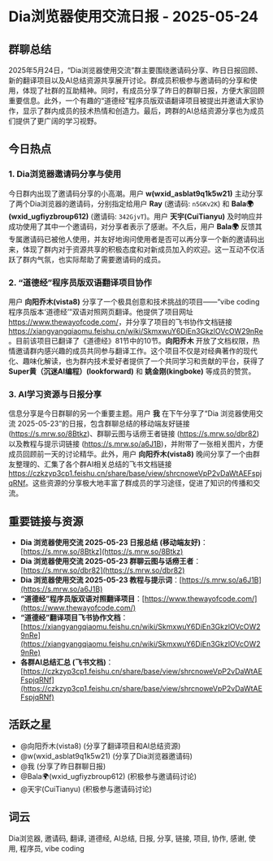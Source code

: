 # Dia浏览器使用交流日报 - 2025-05-24

## 群聊总结

2025年5月24日，“Dia浏览器使用交流”群主要围绕邀请码分享、昨日日报回顾、新的翻译项目以及AI总结资源共享展开讨论。群成员积极参与邀请码的分享和使用，体现了社群的互助精神。同时，有成员分享了昨日的群聊日报，方便大家回顾重要信息。此外，一个有趣的“道德经”程序员版双语翻译项目被提出并邀请大家协作，显示了群内成员的技术热情和创造力。最后，跨群的AI总结资源分享也为成员们提供了更广阔的学习视野。

## 今日热点

### 1. Dia浏览器邀请码分享与使用

今日群内出现了邀请码分享的小高潮。用户 **w(wxid_asblat9q1k5w21)** 主动分享了两个Dia浏览器的邀请码，分别指定给用户 **Ray** (邀请码: `n5GKv2K`) 和 **Bala🌍(wxid_ugfiyzbroup612)** (邀请码: `342GjvT`)。用户 **天宇(CuiTianyu)** 及时响应并成功使用了其中一个邀请码，对分享者表示了感谢。不久后，用户 **Bala🌍** 反馈其专属邀请码已被他人使用，并友好地询问使用者是否可以再分享一个新的邀请码出来，体现了群内对于资源共享的积极态度和对新成员加入的欢迎。这一互动不仅活跃了群内气氛，也实际帮助了需要邀请码的成员。

### 2. “道德经”程序员版双语翻译项目协作

用户 **向阳乔木(vista8)** 分享了一个极具创意和技术挑战的项目——“vibe coding程序员版本‘道德经’”双语对照网页翻译。他提供了项目网址 <https://www.thewayofcode.com/>，并分享了项目的飞书协作文档链接 <https://xiangyangqiaomu.feishu.cn/wiki/SkmxwuY6DiEn3GkzlOVcOW29nRe>。目前该项目已翻译了《道德经》81节中的10节。**向阳乔木** 开放了文档权限，热情邀请群内感兴趣的成员共同参与翻译工作。这个项目不仅是对经典著作的现代化、趣味化解读，也为群内技术爱好者提供了一个共同学习和贡献的平台，获得了 **Super黄（沉迷AI编程）(lookforward)** 和 **姚金刚(kingboke)** 等成员的赞赏。

### 3. AI学习资源与日报分享

信息分享是今日群聊的另一个重要主题。用户 **我** 在下午分享了“Dia 浏览器使用交流 2025-05-23”的日报，包含群聊总结的移动端友好链接 (<https://s.mrw.so/8Btkz>)、群聊云图与话痨王者链接 (<https://s.mrw.so/dbr82>) 以及教程与提示词链接 (<https://s.mrw.so/a6J1B>)，并附带了一张相关图片，方便成员回顾前一天的讨论精华。此外，用户 **向阳乔木(vista8)** 晚间分享了一个由群友整理的、汇集了各个群AI相关总结的飞书文档链接 <https://czkzyp3cp1.feishu.cn/share/base/view/shrcnoweVpP2vDaWtAEFspjqRNf>。这些资源的分享极大地丰富了群成员的学习途径，促进了知识的传播和交流。

## 重要链接与资源

*   **Dia 浏览器使用交流 2025-05-23 日报总结 (移动端友好)**：[https://s.mrw.so/8Btkz](https://s.mrw.so/8Btkz)
*   **Dia 浏览器使用交流 2025-05-23 群聊云图与话痨王者**：[https://s.mrw.so/dbr82](https://s.mrw.so/dbr82)
*   **Dia 浏览器使用交流 2025-05-23 教程与提示词**：[https://s.mrw.so/a6J1B](https://s.mrw.so/a6J1B)
*   **“道德经”程序员版双语对照翻译项目**：[https://www.thewayofcode.com/](https://www.thewayofcode.com/)
*   **“道德经”翻译项目飞书协作文档**：[https://xiangyangqiaomu.feishu.cn/wiki/SkmxwuY6DiEn3GkzlOVcOW29nRe](https://xiangyangqiaomu.feishu.cn/wiki/SkmxwuY6DiEn3GkzlOVcOW29nRe)
*   **各群AI总结汇总 (飞书文档)**：[https://czkzyp3cp1.feishu.cn/share/base/view/shrcnoweVpP2vDaWtAEFspjqRNf](https://czkzyp3cp1.feishu.cn/share/base/view/shrcnoweVpP2vDaWtAEFspjqRNf)

## 活跃之星

*   @向阳乔木(vista8) (分享了翻译项目和AI总结资源)
*   @w(wxid_asblat9q1k5w21) (分享了Dia浏览器邀请码)
*   @我 (分享了昨日群聊日报)
*   @Bala🌍(wxid_ugfiyzbroup612) (积极参与邀请码讨论)
*   @天宇(CuiTianyu) (积极参与邀请码讨论)

## 词云

Dia浏览器, 邀请码, 翻译, 道德经, AI总结, 日报, 分享, 链接, 项目, 协作, 感谢, 使用, 程序员, vibe coding